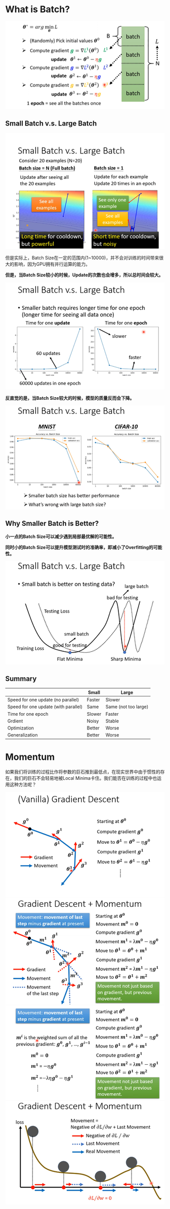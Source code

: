 # What is Batch?
![Batch](../assets/Batch.png)

## Small Batch v.s. Large Batch
![SmallBatchvsLargeBatch](../assets/SmallBatchvsLargeBatch.png)

但是实际上，Batch Size在一定的范围内(1~10000)，并不会对训练的时间带来很大的影响，因为GPU拥有并行运算的能力。

**但是，当Batch Size较小的时候，Update的次数也会增多，所以总时间会较大。**

![BatchSize2](../assets/BatchSize2.png)

**反直觉的是，当Batch Size较大的时候，模型的质量反而会下降。**

![BatchSize3](../assets/BatchSize3.png)

## Why Smaller Batch is Better?

**小一点的Batch Size可以减少遇到局部最优解的可能性。**

**同时小的Batch Size可以提升模型测试时的准确率，即减小了Overfitting的可能性。**

![BatchSize4](../assets/BatchSize4.png)

## Summary

|                                      | Small  | Large                |
| ------------------------------------ | ------ | -------------------- |
| Speed for one update (no parallel)   | Faster | Slower               |
| Speed for one update (with parallel) | Same   | Same (not too large) |
| Time for one epoch                   | Slower | Faster               |
| Grdient                              | Noisy  | Stable               |
| Optimization                         | Better | Worse                |
| Generalization                       | Better | Worse                |
# Momentum

如果我们将训练的过程比作将参数的巨石推到最低点，在现实世界中由于惯性的存在，我们的巨石不会轻易地被Local Minima卡住。我们能否在训练的过程中也运用这种方法呢？

![GradientDescent](../assets/GradientDescent.png)
![GradientDescent2](../assets/GradientDescent2.png)
![GradientDescent3](../assets/GradientDescent3.png)
![GradientDescent4](../assets/GradientDescent4.png)
